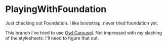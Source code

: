 # PlayingWithFoundation
Just checking out Foundation. I like bootstrap, never tried foundation yet.

This branch I've tried to use [Owl Carousel](http://www.owlgraphic.com/owlcarousel/). Not impressed with my slashing of the stylesheets. I'll need to figure that out.